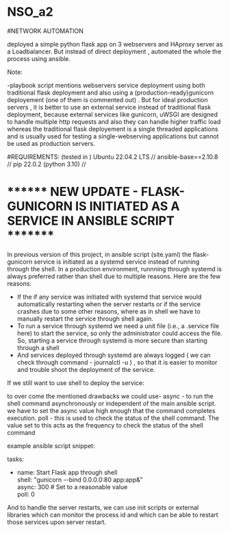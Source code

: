 # NSO_a2
#NETWORK AUTOMATION

deployed a simple python flask app on 3 webservers and HAproxy server as a Loadbalancer. But instead of direct deployment , automated the whole the process using ansible.


Note:

-playbook script mentions webservers service deployment using both traditional flask deployment and also using a (production-ready)gunicorn deployement (one of them is commented out) . But for ideal production servers , it is better to use an external service instead of traditional flask deployment, because external services like gunicorn, uWSGI are designed to handle multiple http requests and also they can handle higher traffic load whereas the traditional flask deployement is a single threaded applications and is usually used for testing a single-webserving applications but cannot be used as production servers.

#REQUIREMENTS:
(tested in ) Ubuntu 22.04.2 LTS // ansible-base==2.10.8 //  pip 22.0.2 (python 3.10) //


# ****** NEW UPDATE - FLASK-GUNICORN IS INITIATED AS A SERVICE IN ANSIBLE SCRIPT *******

In previous version of this project, in ansible script (site.yaml) the flask-gunicorn service is initiated as a systemd service instead of running through the shell.
In a production environment, runnning through systemd is always preferred rather than shell due to multiple reasons. Here are the few reasons:
- If the if any service was initiated with systemd that service would automatically restarting when the server restarts or if the service crashes due to some other reasons, where as in shell we have to manually restart the service through shell again.
- To run a service through systemd we need a unit file (i.e., a .service file here) to start the service, so only the administrator could access the file. So, starting a service through systemd is more secure than starting through a shell
- And services deployed through systemd are always logged ( we can check through command - journalctl -u *<unit-file>*) , so that it is easier to monitor and trouble shoot the deployment of the service.

If we still want to use shell to deploy the service:

to over come the mentioned drawbacks we could use- 
async - to run the shell command asynchronously or independent of the main ansible script. we have to set the async value high enough that the command completes execution.
poll - this is used to check the status of the shell command. The value set to this acts as the frequency to check the status of the shell command

example ansible script snippet:   <br>  

tasks: <br>  

   - name: Start Flask app through shell  
     shell: "gunicorn --bind 0.0.0.0:80 app:app&"   
     async: 300  # Set to a reasonable value  
     poll: 0  

  
And to handle the server restarts, we can use init scripts or external libraries which can monitor the process id and which can be able to restart those services upon server restart.




 
